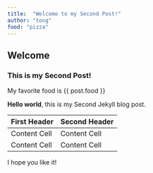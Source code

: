 ```yaml
---
title:  "Welcome to my Second Post!"
author: "tong"
food: "pizza"
---
```


## Welcome
### This is my Second Post!

<p>My favorite food is {{ post.food }}</p>

**Hello world**, this is my Second Jekyll blog post.

| First Header  | Second Header |
| ------------- | ------------- |
| Content Cell  | Content Cell  |
| Content Cell  | Content Cell  |

I hope you like it!
